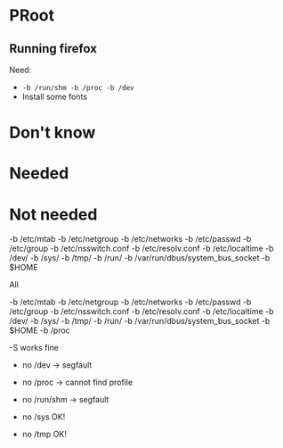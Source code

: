 # PRoot

## Running firefox

Need:

* `-b /run/shm -b /proc -b /dev`
* Install some fonts


# Don't know

# Needed


# Not needed

-b /etc/mtab -b /etc/netgroup -b /etc/networks -b /etc/passwd -b /etc/group -b /etc/nsswitch.conf -b /etc/resolv.conf -b /etc/localtime -b /dev/ -b /sys/ -b /tmp/ -b /run/ -b /var/run/dbus/system_bus_socket -b $HOME



All 

-b /etc/mtab -b /etc/netgroup -b /etc/networks -b /etc/passwd -b /etc/group -b /etc/nsswitch.conf -b /etc/resolv.conf -b /etc/localtime -b /dev/ -b /sys/ -b /tmp/ -b /run/ -b /var/run/dbus/system_bus_socket -b $HOME -b /proc



 -S works fine
* no /dev -> segfault
* no /proc -> cannot find profile
* no /run/shm -> segfault

* no /sys OK!
* no /tmp OK!



